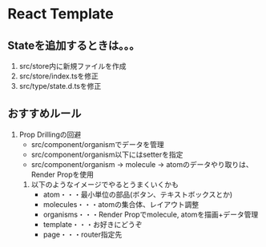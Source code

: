 # React Template

## Stateを追加するときは。。。
1. src/store内に新規ファイルを作成
1. src/store/index.tsを修正
1. src/type/state.d.tsを修正

## おすすめルール
1. Prop Drillingの回避
   - src/component/organismでデータを管理
   - src/component/organism以下にはsetterを指定
   - src/component/organism -> molecule -> atomのデータやり取りは、Render Propを使用
   1. 以下のようなイメージでやるとうまくいくかも
      - atom・・・最小単位の部品(ボタン、テキストボックスとか)
      - molecules・・・atomの集合体、レイアウト調整
      - organisms・・・Render Propでmolecule, atomを描画+データ管理
      - template・・・お好きにどうぞ
      - page・・・router指定先
